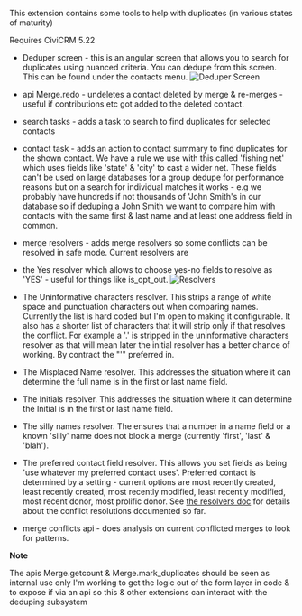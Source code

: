 This extension contains some tools to help with duplicates (in various states of maturity)

Requires CiviCRM 5.22

- Deduper screen - this is an angular screen that allows you to search for duplicates using nuanced criteria. You can dedupe from this screen.
This can be found under the contacts menu.
![Deduper Screen](docs/images/Deduper.png?raw=true "Deduper screen")


- api Merge.redo - undeletes a contact deleted by merge & re-merges - useful if contributions etc got added to the deleted contact.

- search tasks - adds a task to search to find duplicates for selected contacts

- contact task - adds an action to contact summary to find duplicates for the shown contact. We have
a rule we use with this called 'fishing net' which uses fields like 'state' & 'city' to cast a wider net.
These fields can't be used on large databases for a group dedupe for performance reasons but on a search
 for individual matches it works - e.g we probably have hundreds if not thousands of 'John Smith's in our database so if deduping
 a John Smith we want to compare him with contacts with the same first & last name and at least one
 address field in common.

 - merge resolvers - adds merge resolvers so some conflicts can be resolved in safe mode.
 Current resolvers are
  - the Yes resolver which allows to choose yes-no fields to resolve as 'YES'  - useful
 for things like is_opt_out.
 ![Resolvers](docs/images/Settings.png?raw=true "Deduper screen")
 - The Uninformative characters resolver. This strips a range of white space and punctuation characters out
 when comparing names. Currently the list is hard coded but I'm open to making it configurable. It also has a shorter
 list of characters that it will strip only if that resolves the conflict. For example a '.' is stripped in the
 uninformative characters resolver as that will mean later the initial resolver has a better chance of working.
 By contract the "'" preferred in.
 - The Misplaced Name resolver. This addresses the situation where it can determine the full name is in the first
 or last name field.
 - The Initials resolver. This addresses the situation where it can determine the Initial is in the first or
 last name field.
 - The silly names resolver. The ensures that a number in a name field or a known 'silly' name
 does not block a merge (currently 'first', 'last' & 'blah').
 - The preferred contact field resolver. This allows you set fields as being 'use whatever my preferred contact uses'.
 Preferred contact is determined by a setting - current options are most recently created, least recently created,
 most recently modified, least recently modified, most recent donor, most prolific donor.
See [the resolvers doc](docs/resolvers.md) for details about the conflict resolutions
documented so far.

- merge conflicts api - does analysis on current conflicted merges to look for patterns.

**Note**

The apis Merge.getcount & Merge.mark_duplicates should be
seen as internal use only I'm working to get the logic out of the form layer in code & to expose if via an api so this & other extensions
 can interact with the deduping subsystem

